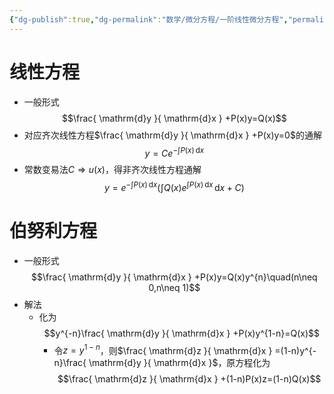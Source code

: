 ```yaml
---
{"dg-publish":true,"dg-permalink":"数学/微分方程/一阶线性微分方程","permalink":"/数学/微分方程/一阶线性微分方程/","dgHomeLink":true,"dgPassFrontmatter":false}
---
```



# 线性方程
- 一般形式$$\frac{ \mathrm{d}y }{ \mathrm{d}x } +P(x)y=Q(x)$$
- 对应齐次线性方程$\frac{ \mathrm{d}y }{ \mathrm{d}x } +P(x)y=0$的通解$$y=Ce^{-\int P(x) \, \mathrm{d}x }$$
- 常数变易法$C\Rightarrow u(x)$，得非齐次线性方程通解$$
y=e^{-\int P(x) \, \mathrm{d}x }\left( \int Q(x)e^{\int P(x) \, \mathrm{d}x } \, \mathrm{d}x +C \right)
$$

# 伯努利方程
- 一般形式$$\frac{ \mathrm{d}y }{ \mathrm{d}x } +P(x)y=Q(x)y^{n}\quad(n\neq 0,n\neq 1)$$
- 解法
	- 化为$$y^{-n}\frac{ \mathrm{d}y }{ \mathrm{d}x } +P(x)y^{1-n}=Q(x)$$
		- 令$z=y^{1-n}$，则$\frac{ \mathrm{d}z }{ \mathrm{d}x } =(1-n)y^{-n}\frac{ \mathrm{d}y }{ \mathrm{d}x }$，原方程化为$$\frac{ \mathrm{d}z }{ \mathrm{d}x } +(1-n)P(x)z=(1-n)Q(x)$$
